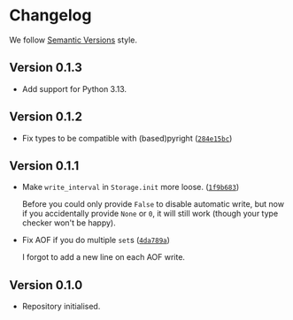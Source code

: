 # Changelog

We follow [Semantic Versions](https://semver.org/) style.


## Version 0.1.3

- Add support for Python 3.13.


## Version 0.1.2

- Fix types to be compatible with (based)pyright ([`284e15bc`](https://github.com/PerchunPak/nonbloat-db/commit/284e15bc0251781560439ec6324ae7fa3f361421))


## Version 0.1.1

- Make `write_interval` in `Storage.init` more loose. ([`1f9b683`](https://github.com/PerchunPak/nonbloat-db/commit/1f9b683473f29b89b3321abc3c960f16f784246a))

  Before you could only provide `False` to disable automatic write, but now
  if you accidentally provide `None` or `0`, it will still work (though your
  type checker won't be happy).

- Fix AOF if you do multiple `set`s ([`4da789a`](https://github.com/PerchunPak/nonbloat-db/commit/4da789aab6fda991eba2580988a8809f1e524a42))

  I forgot to add a new line on each AOF write.


## Version 0.1.0

- Repository initialised.
